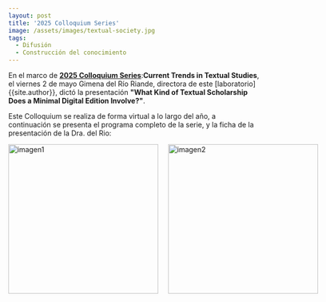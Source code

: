 ```yaml
---
layout: post
title: '2025 Colloquium Series'
image: /assets/images/textual-society.jpg
tags:
  - Difusión
  - Construcción del conocimiento
---
```


En el marco de [**2025 Colloquium Series**](https://textualsociety.org/colloquium-series/):**Current Trends in Textual Studies**, el viernes 2 de mayo Gimena del Río Riande, directora de este [laboratorio]{{site.author}}, dictó la presentación **"What Kind of Textual Scholarship Does a Minimal Digital Edition Involve?"**.

Este Colloquium se realiza de forma virtual a lo largo del año, a continuación se presenta el programa completo de la serie, y la ficha de la presentación de la Dra. del Rio:

<div style="display: flex; justify-content: space-between; gap: 20px;">
  <a href="https://textualsociety.org/wp-content/uploads/2024/12/2025-sts-colloquium-series-calendar.png" target="_blank">
    <img src="https://textualsociety.org/wp-content/uploads/2024/12/2025-sts-colloquium-series-calendar.png" alt="imagen1" width="300">
  </a>
  <a href="https://textualsociety.org/wp-content/uploads/2025/04/sts-colloquium-may-2-gimena-del-rio-rande.png" target="_blank">
    <img src="https://textualsociety.org/wp-content/uploads/2025/04/sts-colloquium-may-2-gimena-del-rio-rande.png" alt="imagen2" width="300">
  </a>
</div>